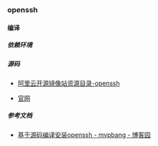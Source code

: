 ### openssh



#### 编译

##### 依赖环境



##### 源码

- [阿里云开源镜像站资源目录-openssh](https://mirrors.aliyun.com/pub/OpenBSD/OpenSSH/portable/)

- [官网](https://www.openssh.com/)





##### 参考文档

- [基于源码编译安装openssh - mvpbang - 博客园](https://www.cnblogs.com/xiaochina/p/7486073.html)


